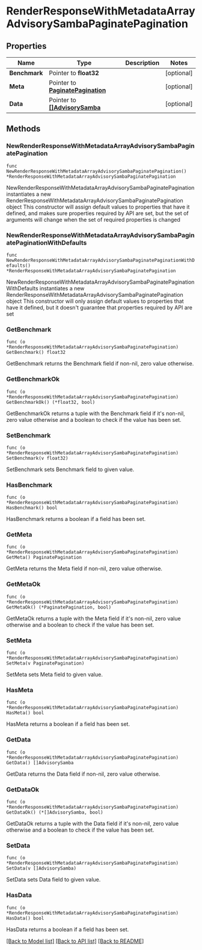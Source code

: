 # RenderResponseWithMetadataArrayAdvisorySambaPaginatePagination

## Properties

Name | Type | Description | Notes
------------ | ------------- | ------------- | -------------
**Benchmark** | Pointer to **float32** |  | [optional] 
**Meta** | Pointer to [**PaginatePagination**](PaginatePagination.md) |  | [optional] 
**Data** | Pointer to [**[]AdvisorySamba**](AdvisorySamba.md) |  | [optional] 

## Methods

### NewRenderResponseWithMetadataArrayAdvisorySambaPaginatePagination

`func NewRenderResponseWithMetadataArrayAdvisorySambaPaginatePagination() *RenderResponseWithMetadataArrayAdvisorySambaPaginatePagination`

NewRenderResponseWithMetadataArrayAdvisorySambaPaginatePagination instantiates a new RenderResponseWithMetadataArrayAdvisorySambaPaginatePagination object
This constructor will assign default values to properties that have it defined,
and makes sure properties required by API are set, but the set of arguments
will change when the set of required properties is changed

### NewRenderResponseWithMetadataArrayAdvisorySambaPaginatePaginationWithDefaults

`func NewRenderResponseWithMetadataArrayAdvisorySambaPaginatePaginationWithDefaults() *RenderResponseWithMetadataArrayAdvisorySambaPaginatePagination`

NewRenderResponseWithMetadataArrayAdvisorySambaPaginatePaginationWithDefaults instantiates a new RenderResponseWithMetadataArrayAdvisorySambaPaginatePagination object
This constructor will only assign default values to properties that have it defined,
but it doesn't guarantee that properties required by API are set

### GetBenchmark

`func (o *RenderResponseWithMetadataArrayAdvisorySambaPaginatePagination) GetBenchmark() float32`

GetBenchmark returns the Benchmark field if non-nil, zero value otherwise.

### GetBenchmarkOk

`func (o *RenderResponseWithMetadataArrayAdvisorySambaPaginatePagination) GetBenchmarkOk() (*float32, bool)`

GetBenchmarkOk returns a tuple with the Benchmark field if it's non-nil, zero value otherwise
and a boolean to check if the value has been set.

### SetBenchmark

`func (o *RenderResponseWithMetadataArrayAdvisorySambaPaginatePagination) SetBenchmark(v float32)`

SetBenchmark sets Benchmark field to given value.

### HasBenchmark

`func (o *RenderResponseWithMetadataArrayAdvisorySambaPaginatePagination) HasBenchmark() bool`

HasBenchmark returns a boolean if a field has been set.

### GetMeta

`func (o *RenderResponseWithMetadataArrayAdvisorySambaPaginatePagination) GetMeta() PaginatePagination`

GetMeta returns the Meta field if non-nil, zero value otherwise.

### GetMetaOk

`func (o *RenderResponseWithMetadataArrayAdvisorySambaPaginatePagination) GetMetaOk() (*PaginatePagination, bool)`

GetMetaOk returns a tuple with the Meta field if it's non-nil, zero value otherwise
and a boolean to check if the value has been set.

### SetMeta

`func (o *RenderResponseWithMetadataArrayAdvisorySambaPaginatePagination) SetMeta(v PaginatePagination)`

SetMeta sets Meta field to given value.

### HasMeta

`func (o *RenderResponseWithMetadataArrayAdvisorySambaPaginatePagination) HasMeta() bool`

HasMeta returns a boolean if a field has been set.

### GetData

`func (o *RenderResponseWithMetadataArrayAdvisorySambaPaginatePagination) GetData() []AdvisorySamba`

GetData returns the Data field if non-nil, zero value otherwise.

### GetDataOk

`func (o *RenderResponseWithMetadataArrayAdvisorySambaPaginatePagination) GetDataOk() (*[]AdvisorySamba, bool)`

GetDataOk returns a tuple with the Data field if it's non-nil, zero value otherwise
and a boolean to check if the value has been set.

### SetData

`func (o *RenderResponseWithMetadataArrayAdvisorySambaPaginatePagination) SetData(v []AdvisorySamba)`

SetData sets Data field to given value.

### HasData

`func (o *RenderResponseWithMetadataArrayAdvisorySambaPaginatePagination) HasData() bool`

HasData returns a boolean if a field has been set.


[[Back to Model list]](../README.md#documentation-for-models) [[Back to API list]](../README.md#documentation-for-api-endpoints) [[Back to README]](../README.md)


